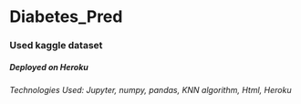 # Diabetes_Pred

### Used kaggle dataset

##### Deployed on Heroku

###### Technologies Used: Jupyter, numpy, pandas, KNN algorithm, Html, Heroku

